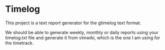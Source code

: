 Timelog
=======

This project is a text report generator for the gtimelog
text format.

We should be able to generate weekly, monthly or daily reports
using your timelog.txt file and generate it from vimwiki, which is the one I am using
for the timetrack.
